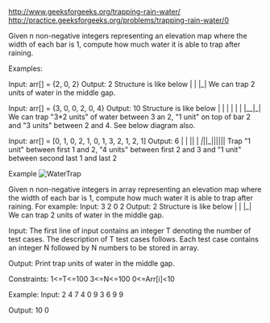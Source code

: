 http://www.geeksforgeeks.org/trapping-rain-water/
http://practice.geeksforgeeks.org/problems/trapping-rain-water/0

Given n non-negative integers representing an elevation map where the width of each bar is 1,
compute how much water it is able to trap after raining.

Examples:

Input: arr[]   = {2, 0, 2} Output: 2 Structure is like below | | |_| We can trap 2 units of water in
the middle gap.

Input: arr[]   = {3, 0, 0, 2, 0, 4} Output: 10 Structure is like below | | | | | | |__|_| We can
trap "3*2 units" of water between 3 an 2,
"1 unit" on top of bar 2 and "3 units" between 2 and 4. See below diagram also.

Input: arr[] = [0, 1, 0, 2, 1, 0, 1, 3, 2, 1, 2, 1]
Output: 6 | | || |
_|_||_|||||| Trap "1 unit" between first 1 and 2, "4 units" between first 2 and 3 and "1 unit"
between second last 1 and last 2

Example
![WaterTrap](../../../../../images/watertrap.png)

Given n non-negative integers in array representing an elevation map where the width of each bar is
1, compute how much water it is able to trap after raining. For example:
Input:
3 2 0 2 Output:
2 Structure is like below | | |_| We can trap 2 units of water in the middle gap.

Input:
The first line of input contains an integer T denoting the number of test cases. The description of
T test cases follows. Each test case contains an integer N followed by N numbers to be stored in
array.

Output:
Print trap units of water in the middle gap.

Constraints:
1<=T<=100 3<=N<=100 0<=Arr[i]<10

Example:
Input:
2 4 7 4 0 9 3 6 9 9

Output:
10 0
